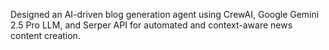 Designed an AI-driven blog generation agent using CrewAI, Google Gemini 2.5 Pro LLM, and Serper API for automated and context-aware news content creation.

